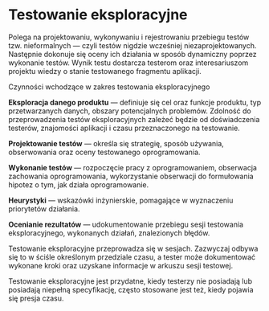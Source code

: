 # **Testowanie eksploracyjne** 
Polega na projektowaniu, wykonywaniu i rejestrowaniu przebiegu testów tzw. nieformalnych — czyli testów nigdzie wcześniej niezaprojektowanych. Następnie dokonuje się oceny ich działania w sposób dynamiczny poprzez wykonanie testów. Wynik testu dostarcza testerom oraz interesariuszom projektu wiedzy o stanie testowanego fragmentu aplikacji.

Czynności wchodzące w zakres testowania eksploracyjnego

**Eksploracja danego produktu** — definiuje się cel oraz funkcje produktu, typ przetwarzanych danych, obszary potencjalnych problemów. Zdolność do przeprowadzenia testów eksploracyjnych zależeć będzie od doświadczenia testerów, znajomości aplikacji i czasu przeznaczonego na testowanie.

**Projektowanie testów** — określa się strategię, sposób używania, obserwowania oraz oceny testowanego oprogramowania.

**Wykonanie testów** — rozpoczęcie pracy z oprogramowaniem, obserwacja zachowania oprogramowania, wykorzystanie obserwacji do formułowania hipotez o tym, jak działa oprogramowanie.

**Heurystyki** — wskazówki inżynierskie, pomagające w wyznaczeniu priorytetów działania.

**Ocenianie rezultatów** — udokumentowanie przebiegu sesji testowania eksploracyjnego, wykonanych działań, znalezionych błędów.

Testowanie eksploracyjne przeprowadza się w sesjach. Zazwyczaj odbywa się to w ściśle określonym przedziale czasu, a tester może dokumentować wykonane kroki oraz uzyskane informacje w arkuszu sesji testowej.

Testowanie eksploracyjne jest przydatne, kiedy testerzy nie posiadają lub posiadają niepełną specyfikację, często stosowane jest też, kiedy pojawia się presja czasu.
